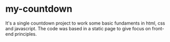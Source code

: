 # my-countdown

It's a single countdown project to work some basic fundaments in html, css and javascript. The code was based in a static page to give focus on front-end principles.
